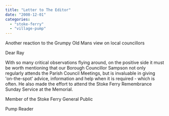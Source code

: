 ```yaml
---
title: "Letter to The Editor"
date: "2008-12-01"
categories: 
  - "stoke-ferry"
  - "village-pump"
---
```


Another reaction to the Grumpy Old Mans view on local councillors

Dear Ray

With so many critical observations flying around, on the positive side it must be worth mentioning that our Borough Councillor Sampson not only regularly attends the Parish Council Meetings, but is invaluable in giving 'on-the-spot' advice, information and help when it is required - which is often. He also made the effort to attend the Stoke Ferry Remembrance Sunday Service at the Memorial.

Member of the Stoke Ferry General Public

Pump Reader
